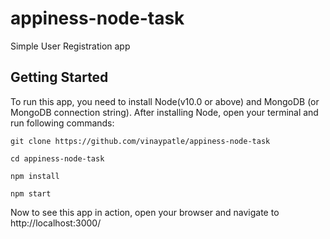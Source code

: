 # appiness-node-task

Simple User Registration app

## Getting Started

To run this app, you need to install Node(v10.0 or above) and MongoDB (or MongoDB connection string). After installing Node, open your terminal and run following commands:
```
git clone https://github.com/vinaypatle/appiness-node-task

cd appiness-node-task

npm install

npm start
```

Now to see this app in action, open your browser and navigate to http://localhost:3000/

